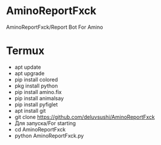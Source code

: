 # AminoReportFxck
AminoReportFxck/Report Bot For Amino

# Termux
- apt update
- apt upgrade
- pip install colored
- pkg install python
- pip install amino.fix
- pip install animalsay
- pip install pyfiglet
- apt install git
- git clone https://github.com/deluvsushi/AminoReportFxck
- Для запуска/For starting
- cd AminoReportFxck
- python AminoReportFxck.py
